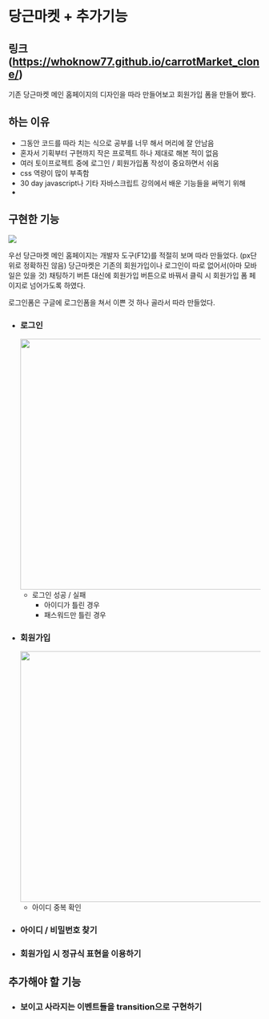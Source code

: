 # 당근마켓 + 추가기능

## 링크(https://whoknow77.github.io/carrotMarket_clone/)

기존 당근마켓 메인 홈페이지의 디자인을 따라 만들어보고 회원가입 폼을 만들어 봤다.

## 하는 이유

- 그동안 코드를 따라 치는 식으로 공부를 너무 해서 머리에 잘 안남음
- 혼자서 기획부터 구현까지 작은 프로젝트 하나 제대로 해본 적이 없음
- 여러 토이프로젝트 중에 로그인 / 회원가입폼 작성이 중요하면서 쉬움
- css 역량이 많이 부족함
- 30 day javascript나 기타 자바스크립트 강의에서 배운 기능들을 써먹기 위해
-

## 구현한 기능

<img src="https://i.postimg.cc/tTdbJXWs/image.png">

우선 당근마켓 메인 홈페이지는 개발자 도구(F12)를 적절히 보며 따라 만들었다.
(px단위로 정확하진 않음)
당근마켓은 기존의 회원가입이나 로그인이 따로 없어서(아마 모바일은 있을 것) 채팅하기 버튼 대신에 회원가입 버튼으로 바꿔서 클릭 시 회원가입 폼 페이지로 넘어가도록 하였다.

로그인폼은 구글에 로그인폼을 쳐서 이쁜 것 하나 골라서 따라 만들었다.

- ### 로그인

    <img src="https://i.postimg.cc/JzQjNJ8x/image.png" width="500">

  - 로그인 성공 / 실패
    - 아이디가 틀린 경우
    - 패스워드만 틀린 경우

- ### 회원가입

    <img src="https://i.postimg.cc/c1Yg7YM3/image.png" width="500">

  - 아이디 중복 확인

- ### 아이디 / 비밀번호 찾기

- ### 회원가입 시 정규식 표현을 이용하기

## 추가해야 할 기능

- ### 보이고 사라지는 이벤트들을 transition으로 구현하기
